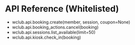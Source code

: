 # API Reference (Whitelisted)
- wclub.api.booking.create(member, session, coupon=None)
- wclub.api.booking_actions.cancel(booking)
- wclub.api.sessions.list_available(limit=50)
- wclub.api.kiosk.check_in(booking)
